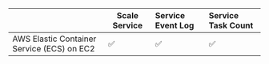 
|                                            | Scale Service | Service Event Log | Service Task Count | 
|--------------------------------------------|---------------|:------------------|:-------------------|
| AWS Elastic Container Service (ECS) on EC2 | ✅             | ✅                 | ✅                  |
